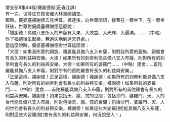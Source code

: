 增支部8集44經/襪謝德經(莊春江譯)  
有一次，世尊住在毘舍離大林重閣講堂。  
那時，優婆塞襪謝德去見世尊。抵達後，向世尊問訊，接著在一旁坐下。在一旁坐好後，世尊對優婆塞襪謝德這麼說：  
「襪謝德！具備八支所入的布薩有大果、大效益、大光輝、大遍滿。……（中略）  
作了福德後生起樂，無過失地到達天界處。」  
當這麼說時，優婆塞襪謝德對世尊這麼說：  
「大德！如果我所愛的親族、親屬能具備八支入布薩，則對我所愛的親族、親屬會有長久的利益與安樂。大德！如果所有的剎帝利能具備八支入布薩，則對所有的剎帝利會有長久的利益與安樂。大德！如果所有的婆羅門……（中略）毘舍……首陀羅能具備八支入布薩，則對所有的首陀羅會有長久的利益與安樂。」  
「正是這樣，襪謝德！正是這樣，襪謝德！襪謝德！如果所有的剎帝利能具備八支入布薩，則對所有的剎帝利會有長久的利益與安樂。襪謝德！如果所有的婆羅門……（中略）毘舍……首陀羅能具備八支入布薩，則對所有的首陀羅會有長久的利益與安樂。襪謝德！如果包括天、魔、梵的世間；包括沙門、婆羅門、天、人的世代能具備八支入布薩，則對包括天、魔、梵的世間；包括沙門、婆羅門、天、人的世代會有長久的利益與安樂。襪謝德！如果這些大娑羅[樹]能具備八支入布薩，則對這些大娑羅[樹]會有長久的利益與安樂，何況說是人！」  
  
  
